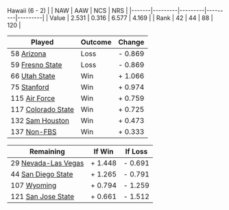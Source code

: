 Hawaii (6 - 2)
|       |   NAW   |   AAW   |   NCS   |   NRS   |
|-------|---------|---------|---------|---------|
| Value |   2.531 |   0.316 |   6.577 |   4.169 |
| Rank  |      42 |      44 |      88 |     120 |

| Played                    | Outcome    |  Change  |
|---------------------------|------------|----------|
|  58 [Arizona               ](Arizona.md)| Loss       | -  0.869 |
|  59 [Fresno State          ](FresnoState.md)| Loss       | -  0.869 |
|  66 [Utah State            ](UtahState.md)| Win        | +  1.066 |
|  75 [Stanford              ](Stanford.md)| Win        | +  0.974 |
| 115 [Air Force             ](AirForce.md)| Win        | +  0.759 |
| 117 [Colorado State        ](ColoradoState.md)| Win        | +  0.725 |
| 132 [Sam Houston           ](SamHouston.md)| Win        | +  0.473 |
| 137 [Non-FBS               ](NonFBS.md)| Win        | +  0.333 |

| Remaining                 |  If Win  |  If Loss |
|---------------------------|----------|----------|
|  29 [Nevada-Las Vegas      ](NevadaLasVegas.md)| +  1.448 | -  0.691 |
|  44 [San Diego State       ](SanDiegoState.md)| +  1.265 | -  0.791 |
| 107 [Wyoming               ](Wyoming.md)| +  0.794 | -  1.259 |
| 121 [San Jose State        ](SanJoseState.md)| +  0.661 | -  1.512 |

